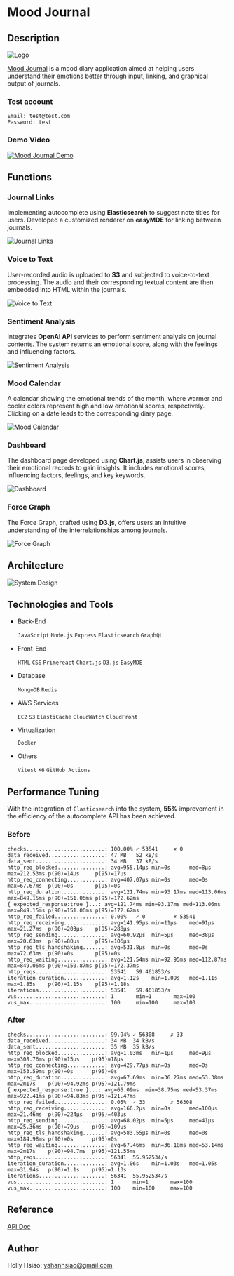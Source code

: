 # Mood Journal

## Description

[![Logo](./public/logo.png)](https://mood-journal.holly-hsiao.com/)

[Mood Journal](https://mood-journal.holly-hsiao.com/) is a mood diary application aimed at helping users understand their emotions better through input, linking, and graphical output of journals.

### Test account

    Email: test@test.com
    Password: test

### Demo Video

[![Mood Journal Demo](https://img.youtube.com/vi/gPDw-DbZAw0/mqdefault.jpg)](https://www.youtube.com/watch?v=gPDw-DbZAw0)

## Functions

### Journal Links

Implementing autocomplete using **Elasticsearch** to suggest note titles for users. Developed a customized renderer on **easyMDE** for linking between journals.

![Journal Links](./public/Journal%20Links.gif)

### Voice to Text

User-recorded audio is uploaded to **S3** and subjected to voice-to-text processing. The audio and their corresponding textual content are then embedded into HTML within the journals.

![Voice to Text](./public/Voice%20to%20Text.gif)

### Sentiment Analysis

Integrates **OpenAI API** services to perform sentiment analysis on journal contents. The system returns an emotional score, along with the feelings and influencing factors.

![Sentiment Analysis](./public/Sentiment%20Analysis.gif)

### Mood Calendar

A calendar showing the emotional trends of the month, where warmer and cooler colors represent high and low emotional scores, respectively. Clicking on a date leads to the corresponding diary page.

![Mood Calendar](./public/Mood%20Calendar.gif)

### Dashboard

The dashboard page developed using **Chart.js**, assists users in observing their emotional records to gain insights. It includes emotional scores, influencing factors, feelings, and key keywords.

![Dashboard](./public/Dashboard.gif)

### Force Graph

The Force Graph, crafted using **D3.js**, offers users an intuitive understanding of the interrelationships among journals.

![Force Graph](./public/Force%20Graph.gif)

## Architecture

![System Design](./public/Mood%20Journal%20Visual%20Parad.png)

## Technologies and Tools

- Back-End

    `JavaScript` `Node.js` `Express` `Elasticsearch` `GraphQL`
- Front-End

    `HTML` `CSS` `Primereact` `Chart.js` `D3.js` `EasyMDE`

- Database

    `MongoDB` `Redis`

- AWS Services

    `EC2` `S3` `ElastiCache` `CloudWatch` `CloudFront`

- Virtualization

    `Docker`

- Others

    `Vitest` `K6` `GitHub Actions`

## Performance Tuning

With the integration of `Elasticsearch` into the system, **55%** improvement in the efficiency of the autocomplete API has been achieved.

### Before
```
checks.........................: 100.00% ✓ 53541     ✗ 0
data_received..................: 47 MB   52 kB/s
data_sent......................: 34 MB   37 kB/s
http_req_blocked...............: avg=955.14µs min=0s      med=8µs      max=212.53ms p(90)=14µs     p(95)=17µs
http_req_connecting............: avg=407.07µs min=0s      med=0s       max=67.67ms  p(90)=0s       p(95)=0s
http_req_duration..............: avg=121.74ms min=93.17ms med=113.06ms max=849.15ms p(90)=151.06ms p(95)=172.62ms
{ expected_response:true }...: avg=121.74ms min=93.17ms med=113.06ms max=849.15ms p(90)=151.06ms p(95)=172.62ms
http_req_failed................: 0.00%   ✓ 0         ✗ 53541
http_req_receiving.............: avg=141.95µs min=11µs    med=91µs     max=21.27ms  p(90)=203µs    p(95)=288µs
http_req_sending...............: avg=60.92µs  min=5µs     med=38µs     max=20.63ms  p(90)=80µs     p(95)=106µs
http_req_tls_handshaking.......: avg=531.8µs  min=0s      med=0s       max=72.63ms  p(90)=0s       p(95)=0s
http_req_waiting...............: avg=121.54ms min=92.95ms med=112.87ms max=849.06ms p(90)=150.87ms p(95)=172.37ms
http_reqs......................: 53541   59.461853/s
iteration_duration.............: avg=1.12s    min=1.09s   med=1.11s    max=1.85s    p(90)=1.15s    p(95)=1.18s
iterations.....................: 53541   59.461853/s
vus............................: 1       min=1       max=100
vus_max........................: 100     min=100     max=100
```

### After
```
checks.........................: 99.94% ✓ 56308     ✗ 33
data_received..................: 34 MB  34 kB/s
data_sent......................: 35 MB  35 kB/s
http_req_blocked...............: avg=1.03ms   min=1µs     med=9µs     max=308.76ms p(90)=15µs    p(95)=18µs
http_req_connecting............: avg=429.77µs min=0s      med=0s      max=153.59ms p(90)=0s      p(95)=0s
http_req_duration..............: avg=67.69ms  min=36.27ms med=53.38ms max=2m17s    p(90)=94.92ms p(95)=121.79ms
{ expected_response:true }...: avg=65.09ms  min=38.75ms med=53.37ms max=922.41ms p(90)=94.83ms p(95)=121.47ms
http_req_failed................: 0.05%  ✓ 33        ✗ 56308
http_req_receiving.............: avg=166.2µs  min=0s      med=100µs   max=21.46ms  p(90)=224µs   p(95)=403µs
http_req_sending...............: avg=68.02µs  min=5µs     med=41µs    max=25.36ms  p(90)=79µs    p(95)=109µs
http_req_tls_handshaking.......: avg=583.55µs min=0s      med=0s      max=184.98ms p(90)=0s      p(95)=0s
http_req_waiting...............: avg=67.46ms  min=36.18ms med=53.14ms max=2m17s    p(90)=94.7ms  p(95)=121.55ms
http_reqs......................: 56341  55.952534/s
iteration_duration.............: avg=1.06s    min=1.03s   med=1.05s   max=31.94s   p(90)=1.1s    p(95)=1.13s
iterations.....................: 56341  55.952534/s
vus............................: 1      min=1       max=100
vus_max........................: 100    min=100     max=100
```

## Reference

[API Doc](https://studio.apollographql.com/sandbox/explorer?endpoint=https://mood-journal.holly-hsiao.com/graphql)

## Author

Holly Hsiao: <yahanhsiao@gmail.com>
